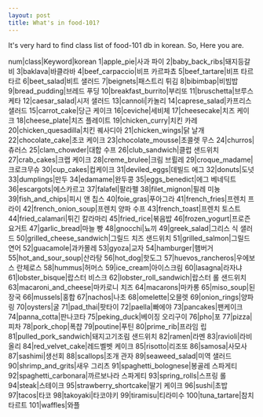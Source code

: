 ```yaml
---
layout: post
title: What's in food-101?
---
```


It's very hard to find class list of food-101 db in korean.
So, Here you are.

num|class|Keyword|korean
1|apple_pie|사과 파이
2|baby_back_ribs|돼지등갈비
3|baklava|바클라바
4|beef_carpaccio|비프 카르파쵸
5|beef_tartare|비프 타르타르
6|beet_salad|비트 샐러드
7|beignets|패스트리 튀김
8|bibimbap|비빔밥
9|bread_pudding|브레드 푸딩
10|breakfast_burrito|부리또
11|bruschetta|브루스케타
12|caesar_salad|시저 샐러드
13|cannoli|카놀리
14|caprese_salad|카프리스 샐러드
15|carrot_cake|당근 케이크
16|ceviche|세비체
17|cheesecake|치즈 케이크
18|cheese_plate|치즈 플레이트
19|chicken_curry|치킨 카레
20|chicken_quesadilla|치킨 퀘사디아
21|chicken_wings|닭 날개
22|chocolate_cake|초코 케이크
23|chocolate_mousse|초콜렛 무스
24|churros|츄러스
25|clam_chowder|대합 수프
26|club_sandwich|클럽 샌드위치
27|crab_cakes|크랩 케이크
28|creme_brulee|크림 브륄레
29|croque_madame|크로크무슈
30|cup_cakes|컵케이크
31|deviled_eggs|데빌드 에그
32|donuts|도넛
33|dumplings|만두
34|edamame|완두콩
35|eggs_benedict|에그 베네딕트
36|escargots|에스카르고
37|falafel|팔라펠
38|filet_mignon|필레 미뇽
39|fish_and_chips|피시 앤 칩스
40|foie_gras|푸아그라
41|french_fries|프렌치 프라이
42|french_onion_soup|프렌치 양파 수프
43|french_toast|프렌치 토스트
44|fried_calamari|튀긴 칼라마리
45|fried_rice|볶음밥
46|frozen_yogurt|프로즌 요거트
47|garlic_bread|마늘 빵
48|gnocchi|뇨끼
49|greek_salad|그리스 식 샐러드
50|grilled_cheese_sandwich|그릴드 치즈 샌드위치
51|grilled_salmon|그릴드 연어
52|guacamole|과카몰레
53|gyoza|교자
54|hamburger|햄버거
55|hot_and_sour_soup|산라탕
56|hot_dog|핫도그
57|huevos_rancheros|우에보스 란체로스
58|hummus|허머스
59|ice_cream|아이스크림
60|lasagna|라자냐
61|lobster_bisque|랍스터 비스크
62|lobster_roll_sandwich|랍스터 롤 샌드위치
63|macaroni_and_cheese|마카로니 치즈
64|macarons|마카롱
65|miso_soup|된장국
66|mussels|홍합
67|nachos|나초
68|omelette|오믈렛
69|onion_rings|양파링
70|oysters|굴
71|pad_thai|팟타이
72|paella|빠에야
73|pancakes|팬케이크
74|panna_cotta|판나코타
75|peking_duck|베이징 오리구이
76|pho|포
77|pizza|피차
78|pork_chop|폭챱
79|poutine|푸틴
80|prime_rib|프라임 립
81|pulled_pork_sandwich|돼지고기조림 샌드위치
82|ramen|라멘
83|ravioli|라비올리
84|red_velvet_cake|레드벨벳 케이크
85|risotto|리조또
86|samosa|사모사
87|sashimi|생선회
88|scallops|조개 관자
89|seaweed_salad|미역 샐러드
90|shrimp_and_grits|새우 그리츠
91|spaghetti_bolognese|봉골레 스파게티
92|spaghetti_carbonara|까르보나라 스파게티
93|spring_rolls|스프링 롤
94|steak|스테이크
95|strawberry_shortcake|딸기 케이크
96|sushi|초밥
97|tacos|타코
98|takoyaki|타코야키
99|tiramisu|티라미수
100|tuna_tartare|참치 타르트
101|waffles|와플

